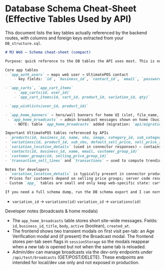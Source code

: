 # Database Schema Cheat‑Sheet (Effective Tables Used by API)

This document lists the key tables actually referenced by the backend routes, with columns and foreign keys extracted from your `DB_structure.sql`.

```markdown
# MJ Web — Schema cheat-sheet (compact)

Purpose: quick reference to the DB tables the API uses most. This is not a full schema dump — it highlights the fields and relations the code expects.

Core app tables
- `app_auth_users` — maps web user → UltimatePOS contact
	- key fields: `id`, `business_id`, `contact_id`, `email`, `password_hash`

- `app_carts`, `app_cart_items`
	- `app_carts(id, user_id)`
	- `app_cart_items(id, cart_id, product_id, variation_id, qty)`

- `app_wishlists(user_id, product_id)`

- `app_home_banners` — hero/wall banners for home UI (slot, file_name, href, active)
 - `app_home_broadcasts` — admin broadcast messages shown on home (business_id, title, body, active, created_at)
	- NOTE: table `app_home_broadcasts` added (migration: `api/migrations/20251010_create_app_home_broadcasts.sql`). The backend includes the most recent active broadcast in `/api/home` as `broadcast`.

Important UltimatePOS tables referenced by APIs
- `products(id, business_id, name, sku, image, category_id, sub_category_id, brand_id, is_inactive, not_for_selling)`
- `variations(id, product_id, sub_sku, default_sell_price, sell_price_inc_tax)`
- `variation_location_details` (used in connector responses) — contains `location_id` and `qty_available` (used to compute per-location stock)
- `contacts(id, business_id, name, email, customer_group_id)`
- `customer_groups(id, selling_price_group_id)`
- `transaction_sell_lines` and `transactions` — used to compute trending/best sellers and for order history

Notes for developers
- `variation_location_details` is typically present in connector product responses (ERP) and is relied upon by product routes to compute per-location stock.
- Prices for customers depend on selling price groups; server code resolves price group via contact → customer_group → selling_price_group.
- Custom `app_` tables are small and only keep web-specific state: carts, wishlist, banners, small auth wrapper.

If you need a full schema dump, run the DB schema export and I can normalize it into a readable reference.
```
- `variation_id` → `variations(id)`
`variation_id` → `variations(id)`

Developer notes (broadcasts & home modals)
- The `app_home_broadcasts` table stores short site-wide messages. Fields: `id`, `business_id`, `title`, `body`, `active` (boolean), `created_at`.
- The frontend shows two transient modals on first visit per-tab: an Age Verification modal and (if present) the Broadcast modal. The frontend stores per-tab seen flags in `sessionStorage` so the modals reappear when a new tab is opened but not when the same tab is reloaded.
- Admin/dev can manage broadcasts via the dev-only endpoints under `/api/test/broadcasts` (GET/POST/DELETE). These endpoints are intended for local/dev use only and not exposed in production.
